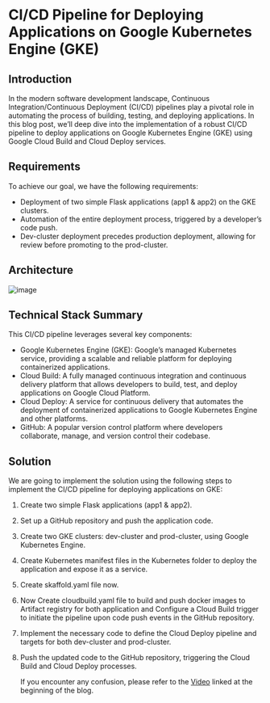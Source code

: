 # CI/CD Pipeline for Deploying Applications on Google Kubernetes Engine (GKE)


## Introduction

In the modern software development landscape, Continuous Integration/Continuous Deployment (CI/CD) pipelines play a pivotal role in automating the process of building, testing, and deploying applications. In this blog post, we’ll deep dive into the implementation of a robust CI/CD pipeline to deploy applications on Google Kubernetes Engine (GKE) using Google Cloud Build and Cloud Deploy services.



## Requirements

To achieve our goal, we have the following requirements:
- Deployment of two simple Flask applications (app1 & app2) on the GKE clusters.
- Automation of the entire deployment process, triggered by a developer’s code push.
- Dev-cluster deployment precedes production deployment, allowing for review before promoting to the prod-cluster.

## Architecture

![image](https://github.com/vishal-bulbule/gke-test/assets/143475073/66c914bb-4466-4a23-b977-f0880e1e1f12)

## Technical Stack Summary

This CI/CD pipeline leverages several key components:
- Google Kubernetes Engine (GKE): Google’s managed Kubernetes service, providing a scalable and reliable platform for deploying containerized applications.
- Cloud Build: A fully managed continuous integration and continuous delivery platform that allows developers to build, test, and deploy applications on Google Cloud Platform.
- Cloud Deploy: A service for continuous delivery that automates the deployment of containerized applications to Google Kubernetes Engine and other platforms.
- GitHub: A popular version control platform where developers collaborate, manage, and version control their codebase.

## Solution

We are going to implement the solution using the following steps to implement the CI/CD pipeline for deploying applications on GKE:

1. Create two simple Flask applications (app1 & app2).
2. Set up a GitHub repository and push the application code.
3. Create two GKE clusters: dev-cluster and prod-cluster, using Google Kubernetes Engine.
4. Create Kubernetes manifest files in the Kubernetes folder to deploy the application and expose it as a service.
5. Create skaffold.yaml file now.
6. Now Create cloudbuild.yaml file to build and push docker images to Artifact registry for both application and Configure a Cloud Build trigger to initiate the pipeline upon code push events in the GitHub repository.
7. Implement the necessary code to define the Cloud Deploy pipeline and targets for both dev-cluster and prod-cluster.
8. Push the updated code to the GitHub repository, triggering the Cloud Build and Cloud Deploy processes.

   If you encounter any confusion, please refer to the [Video](https://youtu.be/L_1qbt-Iii0?feature=shared)
 linked at the beginning of the blog.



